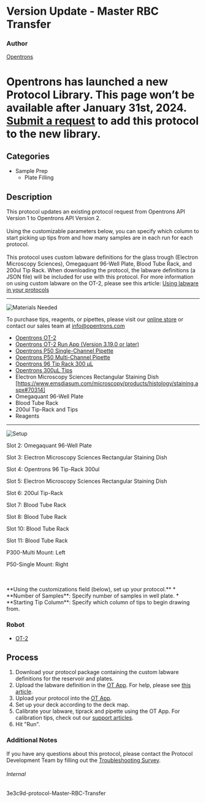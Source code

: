 # Version Update - Master RBC Transfer

### Author
[Opentrons](https://opentrons.com/)


# Opentrons has launched a new Protocol Library. This page won’t be available after January 31st, 2024. [Submit a request](https://docs.google.com/forms/d/e/1FAIpQLSdYYp9QCKow4nn0KlCVsMS3HX0eJ0N9O7-erajKvcpT0lWbSg/viewform) to add this protocol to the new library.

## Categories
* Sample Prep
	* Plate Filling



## Description
This protocol updates an existing protocol request from Opentrons API Version 1 to Opentrons API Version 2.</br>
</br>
Using the customizable parameters below, you can specify which column to start picking up tips from and how many samples are in each run for each protocol. </br>
</br>
This protocol uses custom labware definitions for the glass trough (Electron Microscopy Sciences), Omegaquant 96-Well Plate, Blood Tube Rack, and 200ul Tip Rack. When downloading the protocol, the labware definitions (a JSON file) will be included for use with this protocol. For more information on using custom labware on the OT-2, please see this article: [Using labware in your protocols](https://support.opentrons.com/en/articles/3136506-using-labware-in-your-protocols)


---
![Materials Needed](https://s3.amazonaws.com/opentrons-protocol-library-website/custom-README-images/001-General+Headings/materials.png)

To purchase tips, reagents, or pipettes, please visit our [online store](https://shop.opentrons.com/) or contact our sales team at [info@opentrons.com](mailto:info@opentrons.com)

* [Opentrons OT-2](https://shop.opentrons.com/collections/ot-2-robot/products/ot-2)
* [Opentrons OT-2 Run App (Version 3.19.0 or later)](https://opentrons.com/ot-app/)
* [Opentrons P50 Single-Channel Pipette](https://shop.opentrons.com/collections/ot-2-pipettes)
* [Opentrons P50 Multi-Channel Pipette](https://shop.opentrons.com/collections/ot-2-pipettes)
* [Opentrons 96 Tip Rack 300 µL](https://labware.opentrons.com/opentrons_96_tiprack_300ul?category=tipRack)
* [Opentrons 300µL Tips](https://shop.opentrons.com/collections/opentrons-tips/products/opentrons-300ul-tips)
* Electron Microscopy Sciences Rectangular Staining Dish [https://www.emsdiasum.com/microscopy/products/histology/staining.aspx#70314]
* Omegaquant 96-Well Plate
* Blood Tube Rack
* 200ul Tip-Rack and Tips
* Reagents



---
![Setup](https://s3.amazonaws.com/opentrons-protocol-library-website/custom-README-images/001-General+Headings/Setup.png)

Slot 2: Omegaquant 96-Well Plate

Slot 3: Electron Microscopy Sciences Rectangular Staining Dish

Slot 4: Opentrons 96 Tip-Rack 300ul

Slot 5: Electron Microscopy Sciences Rectangular Staining Dish

Slot 6: 200ul Tip-Rack

Slot 7: Blood Tube Rack

Slot 8: Blood Tube Rack

Slot 10: Blood Tube Rack

Slot 11: Blood Tube Rack

P300-Multi Mount: Left

P50-Single Mount: Right



</br>
</br>
**Using the customizations field (below), set up your protocol.**
* **Number of Samples**: Specify number of samples in well plate.
* **Starting Tip Column**: Specify which column of tips to begin drawing from.



### Robot
* [OT-2](https://opentrons.com/ot-2)

## Process

1. Download your protocol package containing the custom labware definitions for the reservoir and plates.
2. Upload the labware definition in the [OT App](https://opentrons.com/ot-app). For help, please see [this article](https://support.opentrons.com/en/articles/3136506-using-labware-in-your-protocols).
3. Upload your protocol into the [OT App](https://opentrons.com/ot-app).
4. Set up your deck according to the deck map.
5. Calibrate your labware, tiprack and pipette using the OT App. For calibration tips, check out our [support articles](https://support.opentrons.com/en/collections/1559720-guide-for-getting-started-with-the-ot-2).
6. Hit "Run".

### Additional Notes
If you have any questions about this protocol, please contact the Protocol Development Team by filling out the [Troubleshooting Survey](https://protocol-troubleshooting.paperform.co/).

###### Internal
3e3c9d-protocol-Master-RBC-Transfer
